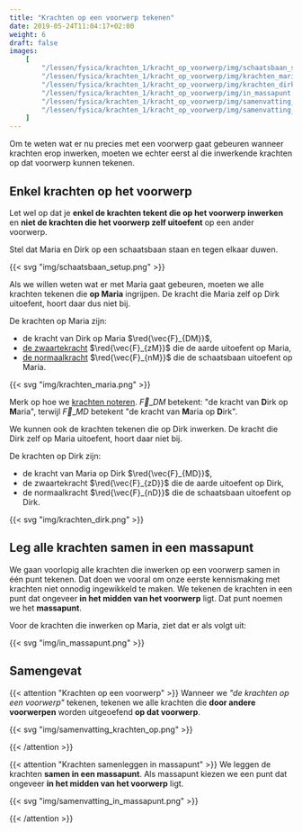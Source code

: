 ```yaml
---
title: "Krachten op een voorwerp tekenen"
date: 2019-05-24T11:04:17+02:00
weight: 6
draft: false
images:
    [
        "/lessen/fysica/krachten_1/kracht_op_voorwerp/img/schaatsbaan_setup.png",
        "/lessen/fysica/krachten_1/kracht_op_voorwerp/img/krachten_maria.png",
        "/lessen/fysica/krachten_1/kracht_op_voorwerp/img/krachten_dirk.png",
        "/lessen/fysica/krachten_1/kracht_op_voorwerp/img/in_massapunt.png",
        "/lessen/fysica/krachten_1/kracht_op_voorwerp/img/samenvatting_krachten_op.png",
        "/lessen/fysica/krachten_1/kracht_op_voorwerp/img/samenvatting_in_massapunt.png",
    ]
---
```


Om te weten wat er nu precies met een voorwerp gaat gebeuren wanneer krachten erop
inwerken, moeten we echter eerst al die inwerkende krachten op dat voorwerp kunnen tekenen.

## Enkel krachten op het voorwerp

Let wel op dat je **enkel de
krachten tekent die op het voorwerp inwerken** en **niet de krachten die het
voorwerp zelf uitoefent** op een ander voorwerp.

Stel dat Maria en Dirk op een schaatsbaan staan en tegen elkaar duwen.

{{< svg "img/schaatsbaan_setup.png" >}}

Als we willen weten wat er met Maria gaat gebeuren, moeten we alle krachten
tekenen die **op Maria** ingrijpen. De kracht die Maria zelf op Dirk uitoefent,
hoort daar dus niet bij.

De krachten op Maria zijn:

-   de kracht van Dirk op Maria $\red{\vec{F}_{DM}}$,
-   [de zwaartekracht](zwaartekracht) $\red{\vec{F}_{zM}}$ die de aarde uitoefent
    op Maria,
-   [de normaalkracht](normaalkracht) $\red{\vec{F}_{nM}}$ die de schaatsbaan
    uitoefent op Maria.

{{< svg "img/krachten_maria.png" >}}

Merk op hoe we [krachten
noteren](krachtvector#kracht-is-een-vectoriële-grootheid).
$\vec{F}\_{DM}$ betekent: "de kracht van
**D**irk op **M**aria", terwijl $\vec{F}\_{MD}$ betekent "de kracht van
**M**aria op **D**irk".

We kunnen ook de krachten tekenen die op Dirk inwerken. De kracht die Dirk zelf op
Maria uitoefent, hoort daar niet bij.

De krachten op Dirk zijn:

-   de kracht van Maria op Dirk $\red{\vec{F}_{MD}}$,
-   de zwaartekracht $\red{\vec{F}_{zD}}$ die de aarde uitoefent op Dirk,
-   de normaalkracht $\red{\vec{F}_{nD}}$ die de schaatsbaan uitoefent op Dirk.

{{< svg "img/krachten_dirk.png" >}}

## Leg alle krachten samen in een massapunt

We gaan voorlopig alle krachten die inwerken op een voorwerp samen in één punt tekenen. Dat doen we vooral om onze eerste kennismaking met krachten niet onnodig ingewikkeld te maken. We tekenen de krachten in een punt dat ongeveer **in het midden van het voorwerp** ligt. Dat punt noemen we het **massapunt**.

Voor de krachten die inwerken op Maria, ziet dat er als volgt uit:

{{< svg "img/in_massapunt.png" >}}

## Samengevat

{{< attention "Krachten op een voorwerp" >}}
Wanneer we _"de krachten op een voorwerp"_ tekenen, tekenen we alle krachten
die **door andere voorwerpen** worden uitgeoefend **op dat voorwerp**.

{{< svg "img/samenvatting_krachten_op.png" >}}

{{< /attention >}}

{{< attention "Krachten samenleggen in massapunt" >}}
We leggen de krachten **samen in een massapunt**. Als massapunt kiezen we een punt dat ongeveer **in het midden van het voorwerp** ligt.

{{< svg "img/samenvatting_in_massapunt.png" >}}

{{< /attention >}}
